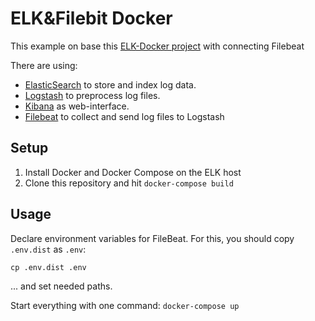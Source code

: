 # ELK&Filebit Docker
This example on base this [ELK-Docker project](https://github.com/sqshq/ELK-docker) with connecting Filebeat

There are using:
* [ElasticSearch](https://www.elastic.co/products/elasticsearch) to store and index log data.
* [Logstash](https://www.elastic.co/products/logstash) to preprocess log files.
* [Kibana](https://www.elastic.co/products/kibana) as web-interface.
* [Filebeat](https://www.elastic.co/products/beats/filebeat) to collect and send log files to Logstash

## Setup
1. Install Docker and Docker Compose on the ELK host
2. Clone this repository and hit `docker-compose build`

## Usage
Declare environment variables for FileBeat.
For this, you should copy `.env.dist` as `.env`:

``
cp .env.dist .env
``

... and set needed paths.


Start everything with one command:
``
docker-compose up
``
